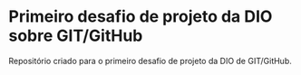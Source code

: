 # Primeiro desafio de projeto da DIO sobre GIT/GitHub

Repositório criado para o primeiro desafio de projeto da DIO de GIT/GitHub.
